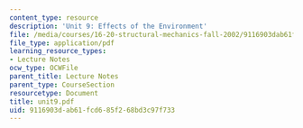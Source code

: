 ```yaml
---
content_type: resource
description: 'Unit 9: Effects of the Environment'
file: /media/courses/16-20-structural-mechanics-fall-2002/9116903dab61fcd685f268bd3c97f733_unit9.pdf
file_type: application/pdf
learning_resource_types:
- Lecture Notes
ocw_type: OCWFile
parent_title: Lecture Notes
parent_type: CourseSection
resourcetype: Document
title: unit9.pdf
uid: 9116903d-ab61-fcd6-85f2-68bd3c97f733
---
```

